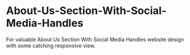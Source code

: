 # About-Us-Section-With-Social-Media-Handles
For valuable About Us Section With Social Media Handles website design with some catching responsive view.
